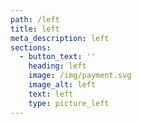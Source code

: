 ```yaml
---
path: /left
title: left
meta_description: left
sections:
  - button_text: ''
    heading: left
    image: /img/payment.svg
    image_alt: left
    text: left
    type: picture_left
---
```


